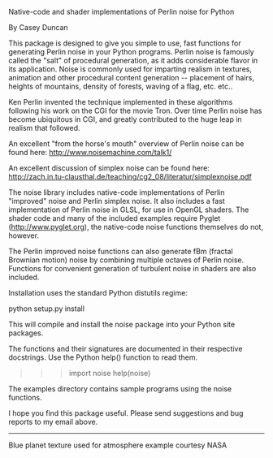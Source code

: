 Native-code and shader implementations of Perlin noise for Python

By Casey Duncan <casey dot duncan at gmail dot com>

This package is designed to give you simple to use, fast functions for
generating Perlin noise in your Python programs. Perlin noise is famously
called the "salt" of procedural generation, as it adds considerable flavor in
its application. Noise is commonly used for imparting realism in textures,
animation and other procedural content generation -- placement of hairs,
heights of mountains, density of forests, waving of a flag, etc. etc..

Ken Perlin invented the technique implemented in these algorithms following
his work on the CGI for the movie Tron. Over time Perlin noise has become
ubiquitous in CGI, and greatly contributed to the huge leap in realism that
followed.

An excellent "from the horse's mouth" overview of Perlin noise can be found
here: http://www.noisemachine.com/talk1/

An excellent discussion of simplex noise can be found here:
http://zach.in.tu-clausthal.de/teaching/cg2_08/literatur/simplexnoise.pdf

The noise library includes native-code implementations of Perlin "improved"
noise and Perlin simplex noise. It also includes a fast implementation of
Perlin noise in GLSL, for use in OpenGL shaders. The shader code and many of
the included examples require Pyglet (http://www.pyglet.org), the native-code
noise functions themselves do not, however.

The Perlin improved noise functions can also generate fBm (fractal Brownian
motion) noise by combining multiple octaves of Perlin noise. Functions for
convenient generation of turbulent noise in shaders are also included.

Installation uses the standard Python distutils regime:

python setup.py install

This will compile and install the noise package into your Python site
packages.

The functions and their signatures are documented in their respective
docstrings.  Use the Python help() function to read them.

>>> import noise 
>>> help(noise)

The examples directory contains sample programs using the noise functions.

I hope you find this package useful. Please send suggestions and bug reports
to my email above.

----

Blue planet texture used for atmosphere example courtesy NASA
